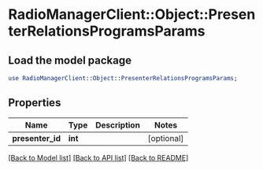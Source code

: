 # RadioManagerClient::Object::PresenterRelationsProgramsParams

## Load the model package
```perl
use RadioManagerClient::Object::PresenterRelationsProgramsParams;
```

## Properties
Name | Type | Description | Notes
------------ | ------------- | ------------- | -------------
**presenter_id** | **int** |  | [optional] 

[[Back to Model list]](../README.md#documentation-for-models) [[Back to API list]](../README.md#documentation-for-api-endpoints) [[Back to README]](../README.md)


